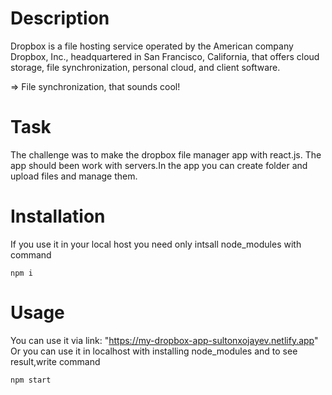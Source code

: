 # Description
Dropbox is a file hosting service operated by the American company Dropbox, Inc., headquartered in San Francisco, California, that offers cloud storage, file synchronization, personal cloud, and client software.

=> File synchronization, that sounds cool!
# Task
The challenge was to make the dropbox file manager app with react.js. The app should been work with servers.In the app you can create folder and upload files and manage them.

# Installation
If you use it in your local host you need only intsall node_modules with command 
```
npm i
```
# Usage 
You can use it via link: "https://my-dropbox-app-sultonxojayev.netlify.app"
Or you can use it in localhost with installing node_modules and to see result,write command  
```
npm start
``` 